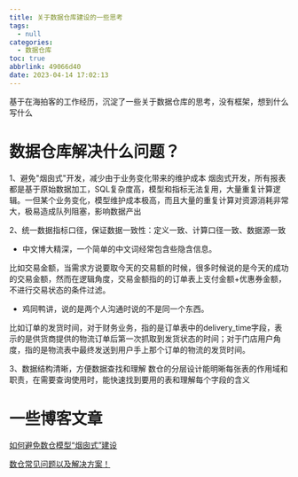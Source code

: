 ```yaml
---
title: 关于数据仓库建设的一些思考
tags:
  - null
categories:
  - 数据仓库
toc: true
abbrlink: 49066d40
date: 2023-04-14 17:02:13
---
```


基于在海拍客的工作经历，沉淀了一些关于数据仓库的思考，没有框架，想到什么写什么

# 数据仓库解决什么问题？

1、避免"烟囱式"开发，减少由于业务变化带来的维护成本
烟囱式开发，所有报表都是基于原始数据加工，SQL复杂度高，模型和指标无法复用，大量重复计算逻辑。一但某个业务变化，模型维护成本极高，而且大量的重复计算对资源消耗非常大，极易造成队列阻塞，影响数据产出

2、统一数据指标口径，保证数据一致性：定义一致、计算口径一致、数据源一致
* 中文博大精深，一个简单的中文词经常包含些隐含信息。
  
比如交易金额，当需求方说要取今天的交易额的时候，很多时候说的是今天的成功的交易金额，然而在逻辑角度，交易金额指的的订单表上支付金额+优惠券金额，不进行交易状态的条件过滤。
  
* 鸡同鸭讲，说的是两个人沟通时说的不是同一个东西。
  
比如订单的发货时间，对于财务业务，指的是订单表中的delivery_time字段，表示的是供货商提供的物流订单后第一次抓取到发货状态的时间；对于门店用户角度，指的是物流表中最终发送到用户手上那个订单的物流的发货时间。

3、数据结构清晰，方便数据查找和理解
数仓的分层设计能明晰每张表的作用域和职责，在需要查询使用时，能快速找到要用的表和理解每个字段的含义



# 一些博客文章
[如何避免数仓模型“烟囱式”建设](https://blog.51cto.com/u_15259710/2932712)

[数仓常见问题以及解决方案！](https://mp.weixin.qq.com/s/U-avCBgYbwStUDe7e1LsqA)







